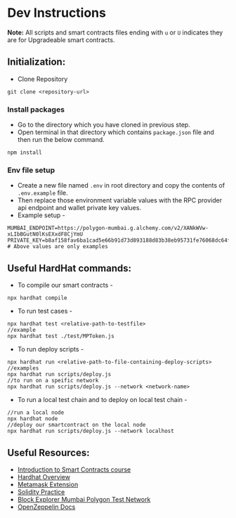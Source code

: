 # Dev Instructions
**Note:** All scripts and smart contracts files ending with `u` or `U` indicates they are for Upgradeable smart contracts.
## Initialization:
- Clone Repository
```shell
git clone <repository-url>
```
### Install packages
- Go to the directory which you have cloned in previous step.
- Open terminal in that directory which contains `package.json` file and then run the below command.
```shell
npm install
```
### Env file setup
- Create a new file named `.env` in root directory and copy the contents of `.env.example` file.
- Then replace those environment variable values with the RPC provider api endpoint and wallet private key values.
- Example setup -
```dotenv
MUMBAI_ENDPOINT=https://polygon-mumbai.g.alchemy.com/v2/XANkWVw-xLIbBGutN0lKsEXxdF8CjYmU
PRIVATE_KEY=b8af158fav6ba1cad5e66b91d73d893188d83b38eb95731fe76068dc64fa8f86
# Above values are only examples
```
## Useful HardHat commands:
- To compile our  smart contracts -
```shell
npx hardhat compile
```
- To run test cases -
```shell
npx hardhat test <relative-path-to-testfile>
//example
npx hardhat test ./test/MPToken.js
```
- To run deploy scripts -
```shell
npx hardhat run <relative-path-to-file-containing-deploy-scripts>
//examples
npx hardhat run scripts/deploy.js
//to run on a speific network
npx hardhat run scripts/deploy.js --network <network-name>
```
- To run a local test chain and to deploy on local test chain -
```shell
//run a local node
npx hardhat node
//deploy our smartcontract on the local node
npx hardhat run scripts/deploy.js --network localhost
```
## Useful Resources:
- [Introduction to Smart Contracts course](https://buildspace.so/p/build-solidity-web3-app)
- [Hardhat Overview](https://hardhat.org/hardhat-runner/docs/getting-started#overview)
- [Metamask Extension](https://chrome.google.com/webstore/detail/metamask/nkbihfbeogaeaoehlefnkodbefgpgknn)
- [Solidity Practice](https://solidity-by-example.org)
- [Block Explorer Mumbai Polygon Test Network](https://mumbai.polygonscan.com)
- [OpenZeppelin Docs](https://docs.openzeppelin.com/learn/)